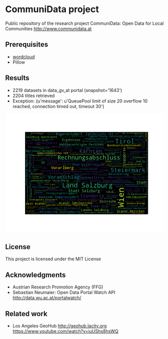 # CommuniData project
Public repository of the research project CommuniData: Open Data for Local Communities http://www.communidata.at

## Prerequisites

* [wordcloud](https://github.com/amueller/word_cloud)
* Pillow

## Results

* 2219 datasets in data_gv_at portal (snapshot='1643')
* 2204 titles retrieved
* Exception: {u'message': u'QueuePool limit of size 20 overflow 10 reached, connection timed out, timeout 30'}

![data.gv.at wordcloud](results/data_gv_at_1643.png)

## License

This project is licensed under the MIT License

## Acknowledgments

* Austrian Research Promotion Agency (FFG)
* Sebastian Neumaier: Open Data Portal Watch API http://data.wu.ac.at/portalwatch/

## Related work

* Los Angeles GeoHub
http://geohub.lacity.org
https://www.youtube.com/watch?v=iuUShx8hsWQ

